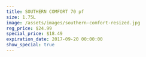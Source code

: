 ```yaml
---
title: SOUTHERN COMFORT 70 pf
size: 1.75L
image: /assets/images/southern-comfort-resized.jpg
reg_price: $24.99
special_price: $18.49
expiration_date: 2017-09-20 00:00:00
show_special: true
---
```



